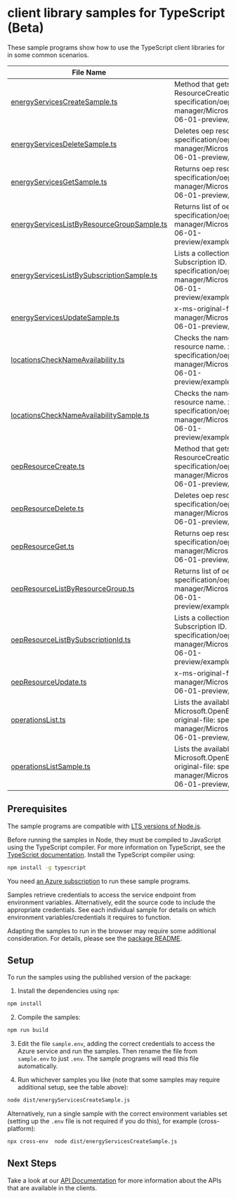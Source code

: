 # client library samples for TypeScript (Beta)

These sample programs show how to use the TypeScript client libraries for in some common scenarios.

| **File Name**                                                                         | **Description**                                                                                                                                                                                                                          |
| ------------------------------------------------------------------------------------- | ---------------------------------------------------------------------------------------------------------------------------------------------------------------------------------------------------------------------------------------- |
| [energyServicesCreateSample.ts][energyservicescreatesample]                           | Method that gets called if subscribed for ResourceCreationBegin trigger. x-ms-original-file: specification/oep/resource-manager/Microsoft.OpenEnergyPlatform/preview/2021-06-01-preview/examples/OepResource_Create.json                 |
| [energyServicesDeleteSample.ts][energyservicesdeletesample]                           | Deletes oep resource x-ms-original-file: specification/oep/resource-manager/Microsoft.OpenEnergyPlatform/preview/2021-06-01-preview/examples/OepResource_Delete.json                                                                     |
| [energyServicesGetSample.ts][energyservicesgetsample]                                 | Returns oep resource for a given name. x-ms-original-file: specification/oep/resource-manager/Microsoft.OpenEnergyPlatform/preview/2021-06-01-preview/examples/OepResource_Get.json                                                      |
| [energyServicesListByResourceGroupSample.ts][energyserviceslistbyresourcegroupsample] | Returns list of oep resources.. x-ms-original-file: specification/oep/resource-manager/Microsoft.OpenEnergyPlatform/preview/2021-06-01-preview/examples/OepResource_ListByResourceGroup.json                                             |
| [energyServicesListBySubscriptionSample.ts][energyserviceslistbysubscriptionsample]   | Lists a collection of oep resources under the given Azure Subscription ID. x-ms-original-file: specification/oep/resource-manager/Microsoft.OpenEnergyPlatform/preview/2021-06-01-preview/examples/OepResource_ListBySubscriptionId.json |
| [energyServicesUpdateSample.ts][energyservicesupdatesample]                           | x-ms-original-file: specification/oep/resource-manager/Microsoft.OpenEnergyPlatform/preview/2021-06-01-preview/examples/OepResource_Update.json                                                                                          |
| [locationsCheckNameAvailability.ts][locationschecknameavailability]                   | Checks the name availability of the resource with requested resource name. x-ms-original-file: specification/oep/resource-manager/Microsoft.OpenEnergyPlatform/preview/2021-06-01-preview/examples/Locations_CheckNameAvailability.json  |
| [locationsCheckNameAvailabilitySample.ts][locationschecknameavailabilitysample]       | Checks the name availability of the resource with requested resource name. x-ms-original-file: specification/oep/resource-manager/Microsoft.OpenEnergyPlatform/preview/2021-06-01-preview/examples/Locations_CheckNameAvailability.json  |
| [oepResourceCreate.ts][oepresourcecreate]                                             | Method that gets called if subscribed for ResourceCreationBegin trigger. x-ms-original-file: specification/oep/resource-manager/Microsoft.OpenEnergyPlatform/preview/2021-06-01-preview/examples/OepResource_Create.json                 |
| [oepResourceDelete.ts][oepresourcedelete]                                             | Deletes oep resource x-ms-original-file: specification/oep/resource-manager/Microsoft.OpenEnergyPlatform/preview/2021-06-01-preview/examples/OepResource_Delete.json                                                                     |
| [oepResourceGet.ts][oepresourceget]                                                   | Returns oep resource for a given name. x-ms-original-file: specification/oep/resource-manager/Microsoft.OpenEnergyPlatform/preview/2021-06-01-preview/examples/OepResource_Get.json                                                      |
| [oepResourceListByResourceGroup.ts][oepresourcelistbyresourcegroup]                   | Returns list of oep resources.. x-ms-original-file: specification/oep/resource-manager/Microsoft.OpenEnergyPlatform/preview/2021-06-01-preview/examples/OepResource_ListByResourceGroup.json                                             |
| [oepResourceListBySubscriptionId.ts][oepresourcelistbysubscriptionid]                 | Lists a collection of oep resources under the given Azure Subscription ID. x-ms-original-file: specification/oep/resource-manager/Microsoft.OpenEnergyPlatform/preview/2021-06-01-preview/examples/OepResource_ListBySubscriptionId.json |
| [oepResourceUpdate.ts][oepresourceupdate]                                             | x-ms-original-file: specification/oep/resource-manager/Microsoft.OpenEnergyPlatform/preview/2021-06-01-preview/examples/OepResource_Update.json                                                                                          |
| [operationsList.ts][operationslist]                                                   | Lists the available operations of Microsoft.OpenEnergyPlatform resource provider. x-ms-original-file: specification/oep/resource-manager/Microsoft.OpenEnergyPlatform/preview/2021-06-01-preview/examples/Operations_List.json           |
| [operationsListSample.ts][operationslistsample]                                       | Lists the available operations of Microsoft.OpenEnergyPlatform resource provider. x-ms-original-file: specification/oep/resource-manager/Microsoft.OpenEnergyPlatform/preview/2021-06-01-preview/examples/Operations_List.json           |

## Prerequisites

The sample programs are compatible with [LTS versions of Node.js](https://github.com/nodejs/release#release-schedule).

Before running the samples in Node, they must be compiled to JavaScript using the TypeScript compiler. For more information on TypeScript, see the [TypeScript documentation][typescript]. Install the TypeScript compiler using:

```bash
npm install -g typescript
```

You need [an Azure subscription][freesub] to run these sample programs.

Samples retrieve credentials to access the service endpoint from environment variables. Alternatively, edit the source code to include the appropriate credentials. See each individual sample for details on which environment variables/credentials it requires to function.

Adapting the samples to run in the browser may require some additional consideration. For details, please see the [package README][package].

## Setup

To run the samples using the published version of the package:

1. Install the dependencies using `npm`:

```bash
npm install
```

2. Compile the samples:

```bash
npm run build
```

3. Edit the file `sample.env`, adding the correct credentials to access the Azure service and run the samples. Then rename the file from `sample.env` to just `.env`. The sample programs will read this file automatically.

4. Run whichever samples you like (note that some samples may require additional setup, see the table above):

```bash
node dist/energyServicesCreateSample.js
```

Alternatively, run a single sample with the correct environment variables set (setting up the `.env` file is not required if you do this), for example (cross-platform):

```bash
npx cross-env  node dist/energyServicesCreateSample.js
```

## Next Steps

Take a look at our [API Documentation][apiref] for more information about the APIs that are available in the clients.

[energyservicescreatesample]: https://github.com/Azure/azure-sdk-for-js/blob/main/sdk/oep/arm-oep/samples/v1-beta/typescript/src/energyServicesCreateSample.ts
[energyservicesdeletesample]: https://github.com/Azure/azure-sdk-for-js/blob/main/sdk/oep/arm-oep/samples/v1-beta/typescript/src/energyServicesDeleteSample.ts
[energyservicesgetsample]: https://github.com/Azure/azure-sdk-for-js/blob/main/sdk/oep/arm-oep/samples/v1-beta/typescript/src/energyServicesGetSample.ts
[energyserviceslistbyresourcegroupsample]: https://github.com/Azure/azure-sdk-for-js/blob/main/sdk/oep/arm-oep/samples/v1-beta/typescript/src/energyServicesListByResourceGroupSample.ts
[energyserviceslistbysubscriptionsample]: https://github.com/Azure/azure-sdk-for-js/blob/main/sdk/oep/arm-oep/samples/v1-beta/typescript/src/energyServicesListBySubscriptionSample.ts
[energyservicesupdatesample]: https://github.com/Azure/azure-sdk-for-js/blob/main/sdk/oep/arm-oep/samples/v1-beta/typescript/src/energyServicesUpdateSample.ts
[locationschecknameavailability]: https://github.com/Azure/azure-sdk-for-js/blob/main/sdk/oep/arm-oep/samples/v1-beta/typescript/src/locationsCheckNameAvailability.ts
[locationschecknameavailabilitysample]: https://github.com/Azure/azure-sdk-for-js/blob/main/sdk/oep/arm-oep/samples/v1-beta/typescript/src/locationsCheckNameAvailabilitySample.ts
[oepresourcecreate]: https://github.com/Azure/azure-sdk-for-js/blob/main/sdk/oep/arm-oep/samples/v1-beta/typescript/src/oepResourceCreate.ts
[oepresourcedelete]: https://github.com/Azure/azure-sdk-for-js/blob/main/sdk/oep/arm-oep/samples/v1-beta/typescript/src/oepResourceDelete.ts
[oepresourceget]: https://github.com/Azure/azure-sdk-for-js/blob/main/sdk/oep/arm-oep/samples/v1-beta/typescript/src/oepResourceGet.ts
[oepresourcelistbyresourcegroup]: https://github.com/Azure/azure-sdk-for-js/blob/main/sdk/oep/arm-oep/samples/v1-beta/typescript/src/oepResourceListByResourceGroup.ts
[oepresourcelistbysubscriptionid]: https://github.com/Azure/azure-sdk-for-js/blob/main/sdk/oep/arm-oep/samples/v1-beta/typescript/src/oepResourceListBySubscriptionId.ts
[oepresourceupdate]: https://github.com/Azure/azure-sdk-for-js/blob/main/sdk/oep/arm-oep/samples/v1-beta/typescript/src/oepResourceUpdate.ts
[operationslist]: https://github.com/Azure/azure-sdk-for-js/blob/main/sdk/oep/arm-oep/samples/v1-beta/typescript/src/operationsList.ts
[operationslistsample]: https://github.com/Azure/azure-sdk-for-js/blob/main/sdk/oep/arm-oep/samples/v1-beta/typescript/src/operationsListSample.ts
[apiref]: https://docs.microsoft.com/javascript/api/@azure/arm-oep?view=azure-node-preview
[freesub]: https://azure.microsoft.com/free/
[package]: https://github.com/Azure/azure-sdk-for-js/tree/main/sdk/oep/arm-oep/README.md
[typescript]: https://www.typescriptlang.org/docs/home.html
